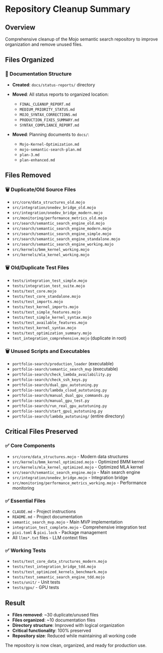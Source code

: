 # Repository Cleanup Summary

## Overview
Comprehensive cleanup of the Mojo semantic search repository to improve organization and remove unused files.

## Files Organized

### 📁 Documentation Structure
- **Created**: `docs/status-reports/` directory
- **Moved**: All status reports to organized location:
  - `FINAL_CLEANUP_REPORT.md`
  - `MEDIUM_PRIORITY_STATUS.md` 
  - `MOJO_SYNTAX_CORRECTIONS.md`
  - `PRODUCTION_FIXES_SUMMARY.md`
  - `SYNTAX_COMPLIANCE_REPORT.md`

- **Moved**: Planning documents to `docs/`:
  - `Mojo-Kernel-Optimization.md`
  - `mojo-semantic-search-plan.md`
  - `plan-3.md`
  - `plan-enhanced.md`

## Files Removed

### 🗑️ Duplicate/Old Source Files
- `src/core/data_structures_old.mojo`
- `src/integration/onedev_bridge_old.mojo`
- `src/integration/onedev_bridge_modern.mojo`
- `src/monitoring/performance_metrics_old.mojo`
- `src/search/semantic_search_engine_old.mojo`
- `src/search/semantic_search_engine_modern.mojo`
- `src/search/semantic_search_engine_simple.mojo`
- `src/search/semantic_search_engine_standalone.mojo`
- `src/search/semantic_search_engine_working.mojo`
- `src/kernels/bmm_kernel_working.mojo`
- `src/kernels/mla_kernel_working.mojo`

### 🗑️ Old/Duplicate Test Files
- `tests/integration_test_simple.mojo`
- `tests/integration_test_suite.mojo`
- `tests/test_core.mojo`
- `tests/test_core_standalone.mojo`
- `tests/test_imports.mojo`
- `tests/test_kernel_imports.mojo`
- `tests/test_simple_features.mojo`
- `tests/test_simple_kernel_syntax.mojo`
- `tests/test_available_features.mojo`
- `tests/test_kernel_syntax.mojo`
- `tests/test_optimization_summary.mojo`
- `test_integration_comprehensive.mojo` (duplicate in root)

### 🗑️ Unused Scripts and Executables
- `portfolio-search/production_loader` (executable)
- `portfolio-search/semantic_search_mvp` (executable)
- `portfolio-search/check_lambda_availability.py`
- `portfolio-search/check_ssh_keys.py`
- `portfolio-search/dual_gpu_autotuning.py`
- `portfolio-search/lambda_cloud_autotuning.py`
- `portfolio-search/manual_dual_gpu_commands.py`
- `portfolio-search/manual_gpu_test.py`
- `portfolio-search/run_real_gpu_autotuning.py`
- `portfolio-search/start_gpu1_autotuning.py`
- `portfolio-search/lambda_autotuning/` (entire directory)

## Critical Files Preserved

### ✅ Core Components
- `src/core/data_structures.mojo` - Modern data structures
- `src/kernels/bmm_kernel_optimized.mojo` - Optimized BMM kernel
- `src/kernels/mla_kernel_optimized.mojo` - Optimized MLA kernel
- `src/search/semantic_search_engine.mojo` - Main search engine
- `src/integration/onedev_bridge.mojo` - Integration bridge
- `src/monitoring/performance_metrics_working.mojo` - Performance monitoring

### ✅ Essential Files
- `CLAUDE.md` - Project instructions
- `README.md` - Project documentation
- `semantic_search_mvp.mojo` - Main MVP implementation
- `integration_test_complete.mojo` - Comprehensive integration test
- `pixi.toml` & `pixi.lock` - Package management
- All `llms*.txt` files - LLM context files

### ✅ Working Tests
- `tests/test_core_data_structures_modern.mojo`
- `tests/test_integration_bridge_tdd.mojo`
- `tests/test_optimized_kernels_benchmark.mojo`
- `tests/test_semantic_search_engine_tdd.mojo`
- `tests/unit/` - Unit tests
- `tests/gpu/` - GPU tests

## Result
- **Files removed**: ~30 duplicate/unused files
- **Files organized**: ~10 documentation files
- **Directory structure**: Improved with logical organization
- **Critical functionality**: 100% preserved
- **Repository size**: Reduced while maintaining all working code

The repository is now clean, organized, and ready for production use.